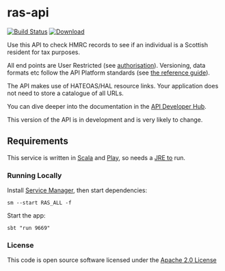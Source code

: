 # ras-api

[![Build Status](https://travis-ci.org/hmrc/ras-api.svg)](https://travis-ci.org/hmrc/ras-api) [ ![Download](https://api.bintray.com/packages/hmrc/releases/ras-api/images/download.svg) ](https://bintray.com/hmrc/releases/ras-api/_latestVersion)

Use this API to check HMRC records to see if an individual is a Scottish resident for tax purposes.

All end points are User Restricted (see [authorisation](https://developer.service.hmrc.gov.uk/api-documentation/docs/authorisation)). Versioning, data formats etc follow the API Platform standards (see [the reference guide](https://developer.service.hmrc.gov.uk/api-documentation/docs/reference-guide)).

The API makes use of HATEOAS/HAL resource links. Your application does not need to store a catalogue of all URLs.

You can dive deeper into the documentation in the [API Developer Hub](https://developer.service.hmrc.gov.uk/api-documentation/docs/api#self-assessment-api).

This version of the API is in development and is very likely to change.

## Requirements

This service is written in [Scala](http://www.scala-lang.org/) and [Play](http://playframework.com/), so needs a [JRE to](http://www.oracle.com/technetwork/java/javase/overview/index.html) run.

### Running Locally

Install [Service Manager](https://github.com/hmrc/service-manager), then start dependencies:

    sm --start RAS_ALL -f

Start the app:

    sbt "run 9669"

### License

This code is open source software licensed under the [Apache 2.0 License]("http://www.apache.org/licenses/LICENSE-2.0.html")
